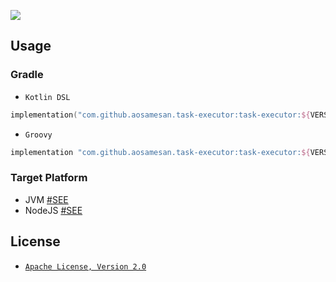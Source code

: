 [![](https://jitpack.io/v/Aosamesan/task-executor.svg)](https://jitpack.io/#Aosamesan/task-executor)

## Usage
### Gradle
- `Kotlin DSL`
```kotlin
implementation("com.github.aosamesan.task-executor:task-executor:${VERSON}")
```

- `Groovy`
```groovy
implementation "com.github.aosamesan.task-executor:task-executor:${VERSION}"
```

### Target Platform
* JVM  [#SEE](/src/jvmTest/kotlin/TaskExecutorJVMTests.kt)
* NodeJS [#SEE](/src/jsTest/kotlin/TaskExecutorNodeJSTests.kt)

## License
- [`Apache License, Version 2.0`](/LICENSE.txt)